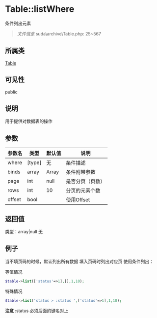 # Table::listWhere
条件列出元素
> *文件信息* suda\archive\Table.php: 25~567
## 所属类 

[Table](../Table.md)

## 可见性

  public  
## 说明


用于提供对数据表的操作

## 参数

| 参数名 | 类型 | 默认值 | 说明 |
|--------|-----|-------|-------|
| where |  [type] | 无 |  条件描述 |
| binds |  array | Array |  条件附带参数 |
| page |  int | null |  是否分页（页数） |
| rows |  int | 10 |  分页的元素个数 |
| offset |  bool |  |  使用Offset |

## 返回值
类型：array|null
无

## 例子


当不填页码的时候，默认列出所有数据
填入页码时列出对应页
使用条件列出：

等值情况
```php
$table->list(['status'=>1],[],1,10);
```

特殊情况
```php
$table->list('status > :status ',['status'=>1],1,10);
```
**注意** :status 必须后面的键名对上